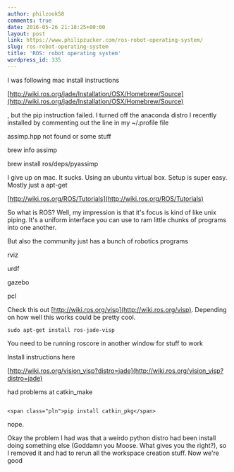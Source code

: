 ```yaml
---
author: philzook58
comments: true
date: 2016-05-26 21:18:25+00:00
layout: post
link: https://www.philipzucker.com/ros-robot-operating-system/
slug: ros-robot-operating-system
title: 'ROS: robot operating system'
wordpress_id: 335
---
```


I was following mac install instructions

[http://wiki.ros.org/jade/Installation/OSX/Homebrew/Source](http://wiki.ros.org/jade/Installation/OSX/Homebrew/Source)

, but the pip instruction failed. I turned off the anaconda distro I recently installed by commenting out the line in my ~/.profile file

assimp.hpp not found or some stuff

brew info assimp


brew install ros/deps/pyassimp




I give up on mac. It sucks. Using an ubuntu virtual box. Setup is super easy. Mostly just a apt-get


[http://wiki.ros.org/ROS/Tutorials](http://wiki.ros.org/ROS/Tutorials)

So what is ROS? Well, my impression is that it's focus is kind of like unix piping. It's a uniform interface you can use to ram little chunks of programs into one another.

But also the community just has a bunch of robotics programs

rviz

urdf

gazebo

pcl

Check this out [http://wiki.ros.org/visp](http://wiki.ros.org/visp). Depending on how well this works could be pretty cool.

    
    sudo apt-get install ros-jade-visp


You need to be running roscore in another window for stuff to work

Install instructions here

[http://wiki.ros.org/vision_visp?distro=jade](http://wiki.ros.org/vision_visp?distro=jade)

had problems at catkin_make

    
    
```

<span class="pln">pip install catkin_pkg</span>
```



nope.

Okay the problem I had was that a weirdo python distro had been install doing something else (Goddamn you Moose. What gives you the right?), so I removed it and had to rerun all the workspace creation stuff. Now we're good






